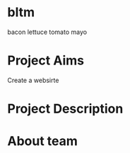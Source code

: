 # bltm
bacon lettuce tomato mayo

# Project Aims
Create a websirte



# Project Description


# About team
